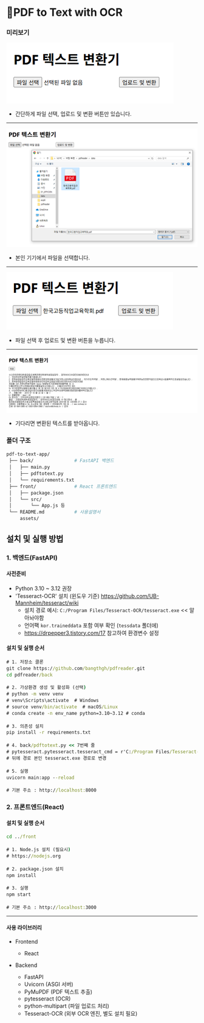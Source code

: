 # 📄PDF to Text with OCR



### 미리보기

![image-20250923133332193](./assets/image-20250923133332193.png)

* 간단하게 파일 선택, 업로드 및 변환 버튼만 있습니다.

---

![image-20250923133412965](./assets/image-20250923133412965.png)

* 본인 기기에서 파일을 선택합니다.

---

![image-20250923133424663](./assets/image-20250923133424663.png)

* 파일 선택 후 업로드 및 변환 버튼을 누릅니다.

---

![image-20250923133538547](./assets/image-20250923133538547.png)

* 기다리면 변환된 텍스트를 받아옵니다.







### 폴더 구조

```bash
pdf-to-text-app/
 ├── back/               # FastAPI 백엔드
 │   ├── main.py
 │   ├── pdftotext.py
 │   └── requirements.txt
 ├── front/              # React 프론트엔드
 │   ├── package.json
 │   └── src/
 │       └── App.js 등
 └── README.md           # 사용설명서
 	 assets/
```



## 설치 및 실행 방법

### 1. 백엔드(FastAPI)

#### 사전준비

- Python 3.10 ~ 3.12 권장
- 'Tesseract-OCR' 설치 (윈도우 기준) https://github.com/UB-Mannheim/tesseract/wiki
  - 설치 경로 예시: `C:/Program Files/Tesseract-OCR/tesseract.exe` << 알아놔야함
  - 언어팩 `kor.traineddata` 포함 여부 확인 (`tessdata` 폴더에)
  - https://drpepper3.tistory.com/17 참고하여 환경변수 설정



#### 설치 및 실행 순서

```cmd
# 1. 저장소 클론
git clone https://github.com/bangthgh/pdfreader.git
cd pdfreader/back

# 2. 가상환경 생성 및 활성화 (선택)
# python -m venv venv
# venv\Scripts\activate  # Windows
# source venv/bin/activate  # macOS/Linux
# conda create -n env_name python=3.10~3.12 # conda

# 3. 의존성 설치
pip install -r requirements.txt

# 4. back/pdftotext.py << 7번째 줄
# pytesseract.pytesseract.tesseract_cmd = r'C:/Program Files/Tesseract-OCR/tesseract.exe'
# 뒤에 경로 본인 tesseract.exe 경로로 변경

# 5. 실행
uvicorn main:app --reload

# 기본 주소 : http://localhost:8000
```



### 2. 프론트엔드(React)

#### 설치 및 실행 순서

```cmd
cd ../front

# 1. Node.js 설치 (필요시)
# https://nodejs.org

# 2. package.json 설치
npm install

# 3. 실행
npm start

# 기본 주소 : http://localhost:3000
```



---

#### 사용 라이브러리

* Frontend
  - React
  
* Backend
  - FastAPI
  - Uvicorn (ASGI 서버)
  - PyMuPDF (PDF 텍스트 추출)
  - pytesseract (OCR)
  - python-multipart (파일 업로드 처리)
  - Tesseract-OCR (외부 OCR 엔진, 별도 설치 필요)
